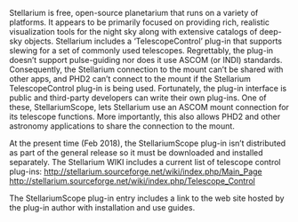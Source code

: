 Stellarium is free, open-source planetarium that runs on a variety of platforms.  It appears to be primarily focused on providing rich, realistic visualization tools for the night sky along with extensive catalogs of deep-sky objects.  Stellarium includes a ‘TelescopeControl’ plug-in that supports slewing for a set of commonly used telescopes.  Regrettably, the plug-in doesn’t support pulse-guiding nor does it use ASCOM (or INDI) standards.  Consequently, the Stellarium connection to the mount can’t be shared with other apps, and PHD2 can’t connect to the mount if the Stellarium TelescopeControl plug-in is being used.  Fortunately, the plug-in interface is public and third-party developers can write their own plug-ins.  One of these, StellariumScope, lets Stellarium use an ASCOM mount connection for its telescope functions.  More importantly, this also allows PHD2 and other astronomy applications to share the connection to the mount. 

At the present time (Feb 2018), the StellariumScope plug-in isn’t distributed as part of the general release so it must be downloaded and installed separately.  The Stellarium WIKI includes a current list of telescope control plug-ins:
http://stellarium.sourceforge.net/wiki/index.php/Main_Page
http://stellarium.sourceforge.net/wiki/index.php/Telescope_Control

The StellariumScope plug-in entry includes a link to the web site hosted by the plug-in author with installation and use guides.
